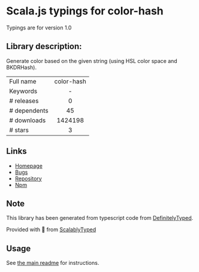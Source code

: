 
# Scala.js typings for color-hash

Typings are for version 1.0

## Library description:
Generate color based on the given string (using HSL color space and BKDRHash).

|                    |                 |
| ------------------ | :-------------: |
| Full name          | color-hash |
| Keywords           | - |
| # releases         | 0 |
| # dependents       | 45 |
| # downloads        | 1424198 |
| # stars            | 3 |

## Links
- [Homepage](https://github.com/zenozeng/color-hash#readme)
- [Bugs](https://github.com/zenozeng/color-hash/issues)
- [Repository](https://github.com/zenozeng/color-hash)
- [Npm](https://www.npmjs.com/package/color-hash)
    


## Note
This library has been generated from typescript code from [DefinitelyTyped](https://definitelytyped.org).

Provided with :purple_heart: from [ScalablyTyped](https://github.com/oyvindberg/ScalablyTyped)

## Usage
See [the main readme](../../readme.md) for instructions.


